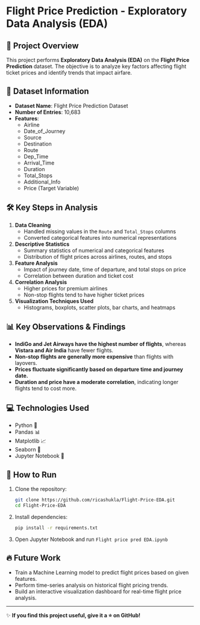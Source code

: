 # Flight Price Prediction - Exploratory Data Analysis (EDA)

## 📌 Project Overview
This project performs **Exploratory Data Analysis (EDA)** on the **Flight Price Prediction** dataset. The objective is to analyze key factors affecting flight ticket prices and identify trends that impact airfare.

## 📂 Dataset Information
- **Dataset Name**: Flight Price Prediction Dataset
- **Number of Entries**: 10,683
- **Features**:
  - Airline
  - Date_of_Journey
  - Source
  - Destination
  - Route
  - Dep_Time
  - Arrival_Time
  - Duration
  - Total_Stops
  - Additional_Info
  - Price (Target Variable)

## 🛠️ Key Steps in Analysis
1. **Data Cleaning**
   - Handled missing values in the `Route` and `Total_Stops` columns
   - Converted categorical features into numerical representations
2. **Descriptive Statistics**
   - Summary statistics of numerical and categorical features
   - Distribution of flight prices across airlines, routes, and stops
3. **Feature Analysis**
   - Impact of journey date, time of departure, and total stops on price
   - Correlation between duration and ticket cost
4. **Correlation Analysis**
   - Higher prices for premium airlines
   - Non-stop flights tend to have higher ticket prices
5. **Visualization Techniques Used**
   - Histograms, boxplots, scatter plots, bar charts, and heatmaps

## 📊 Key Observations & Findings
- **IndiGo and Jet Airways have the highest number of flights**, whereas **Vistara and Air India** have fewer flights.
- **Non-stop flights are generally more expensive** than flights with layovers.
- **Prices fluctuate significantly based on departure time and journey date.**
- **Duration and price have a moderate correlation**, indicating longer flights tend to cost more.

## 💻 Technologies Used
- Python 🐍
- Pandas 📊
- Matplotlib 📈
- Seaborn 🎨
- Jupyter Notebook 📒

## 🚀 How to Run
1. Clone the repository:
   ```sh
   git clone https://github.com/ricashukla/Flight-Price-EDA.git
   cd Flight-Price-EDA
   ```
2. Install dependencies:
   ```sh
   pip install -r requirements.txt
   ```
3. Open Jupyter Notebook and run `Flight price pred EDA.ipynb`

## 🔥 Future Work
- Train a Machine Learning model to predict flight prices based on given features.
- Perform time-series analysis on historical flight pricing trends.
- Build an interactive visualization dashboard for real-time flight price analysis.

---
✨ **If you find this project useful, give it a ⭐ on GitHub!**
